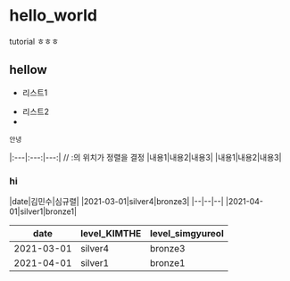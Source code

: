 # hello_world
tutorial
ㅎㅎㅎ
## hellow
* 리스트1

- 리스트2
-

```
안녕
```
|:---|:---:|---:|      // :의 위치가 정렬을 결정
|내용1|내용2|내용3|
|내용1|내용2|내용3|

### hi

|date|김민수|심규렬|
|2021-03-01|silver4|bronze3|
|--|--|--|
|2021-04-01|silver1|bronze1|


|date|level_KIMTHE|level_simgyureol|
|--|--|--|
|2021-03-01|silver4|bronze3|
|2021-04-01|silver1|bronze1|
